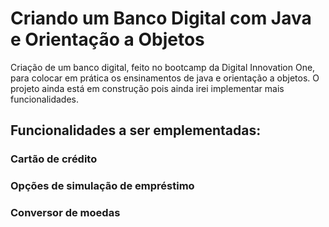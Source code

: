 # Criando um Banco Digital com Java e Orientação a Objetos



 Criação de um banco digital, feito no bootcamp da Digital Innovation One, para colocar em prática os ensinamentos de java e orientação a objetos.
  O projeto ainda está em construção pois ainda irei implementar mais funcionalidades.
  
  ## Funcionalidades a ser emplementadas:

### Cartão de crédito
### Opções de simulação de empréstimo
### Conversor de moedas

